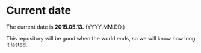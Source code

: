 # Current date

The current date is **2015.05.13.** (YYYY.MM.DD.)

This repository will be good when the world ends, so we will know how long it lasted.